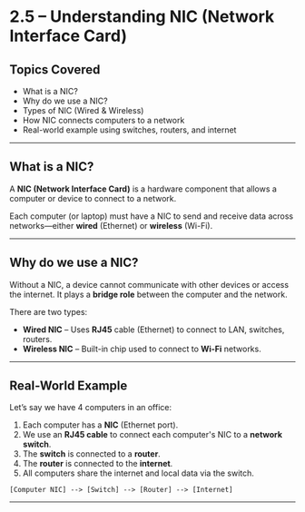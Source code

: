 # 2.5 – Understanding NIC (Network Interface Card)

##  Topics Covered

- What is a NIC?
- Why do we use a NIC?
- Types of NIC (Wired & Wireless)
- How NIC connects computers to a network
- Real-world example using switches, routers, and internet

---

##  What is a NIC?

A **NIC (Network Interface Card)** is a hardware component that allows a computer or device to connect to a network.

Each computer (or laptop) must have a NIC to send and receive data across networks—either **wired** (Ethernet) or **wireless** (Wi-Fi).

---

##  Why do we use a NIC?

Without a NIC, a device cannot communicate with other devices or access the internet. It plays a **bridge role** between the computer and the network.

There are two types:
-  **Wired NIC** – Uses **RJ45** cable (Ethernet) to connect to LAN, switches, routers.
-  **Wireless NIC** – Built-in chip used to connect to **Wi-Fi** networks.

---

##  Real-World Example

Let’s say we have 4 computers in an office:

1. Each computer has a **NIC** (Ethernet port).
2. We use an **RJ45 cable** to connect each computer's NIC to a **network switch**.
3. The **switch** is connected to a **router**.
4. The **router** is connected to the **internet**.
5. All computers share the internet and local data via the switch.

```text
[Computer NIC] --> [Switch] --> [Router] --> [Internet]
```

---

